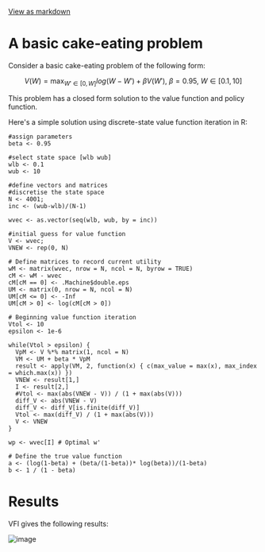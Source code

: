 <a href="https://github.com/chiangnicholas/chiangnicholas.github.io/blob/main/_posts/2024-11-17--Value-Function-Iteration.md">View as markdown</a>

# A basic cake-eating problem

Consider a basic cake-eating problem of the following form:
```math
V(W) = \max_{W' \in [0,W]} log(W-W') + \beta V(W'),
~\beta = 0.95, ~W \in [0.1,10]
```

This problem has a closed form solution to the value function and policy function. 

Here's a simple solution using discrete-state value function iteration in R:

```
#assign parameters
beta <- 0.95

#select state space [wlb wub]
wlb <- 0.1
wub <- 10

#define vectors and matrices 
#discretise the state space 
N <- 4001;
inc <- (wub-wlb)/(N-1)

wvec <- as.vector(seq(wlb, wub, by = inc))

#initial guess for value function 
V <- wvec; 
VNEW <- rep(0, N)

# Define matrices to record current utility
wM <- matrix(wvec, nrow = N, ncol = N, byrow = TRUE)
cM <- wM - wvec
cM[cM == 0] <- .Machine$double.eps
UM <- matrix(0, nrow = N, ncol = N)
UM[cM <= 0] <- -Inf
UM[cM > 0] <- log(cM[cM > 0])

# Beginning value function iteration
Vtol <- 10
epsilon <- 1e-6

while(Vtol > epsilon) {
  VpM <- V %*% matrix(1, ncol = N)
  VM <- UM + beta * VpM
  result <- apply(VM, 2, function(x) { c(max_value = max(x), max_index = which.max(x)) })
  VNEW <- result[1,]
  I <- result[2,]
  #Vtol <- max(abs(VNEW - V)) / (1 + max(abs(V)))
  diff_V <- abs(VNEW - V)
  diff_V <- diff_V[is.finite(diff_V)]
  Vtol <- max(diff_V) / (1 + max(abs(V)))
  V <- VNEW
}

wp <- wvec[I] # Optimal w'

# Define the true value function
a <- (log(1-beta) + (beta/(1-beta))* log(beta))/(1-beta)
b <- 1 / (1 - beta)
```

# Results
VFI gives the following results:

![image](https://github.com/user-attachments/assets/276e27ce-0d7e-4646-8bac-cb6184f7c899)
